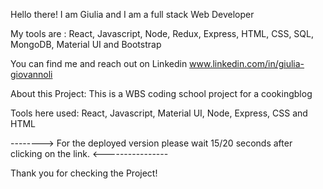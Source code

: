 Hello there! 
I am Giulia and I am a full stack Web Developer

My tools are : 
React, Javascript, Node, Redux, Express, HTML, CSS, SQL, MongoDB, Material UI and Bootstrap

You can find me and reach out on Linkedin 
www.linkedin.com/in/giulia-giovannoli

About this Project:
This is a WBS coding school project for a cookingblog 

Tools here used: React, Javascript, Material UI, Node, Express, CSS and HTML 

--------> For the deployed version please wait 15/20 seconds after clicking on the link. <----------------

Thank you for checking the Project!
